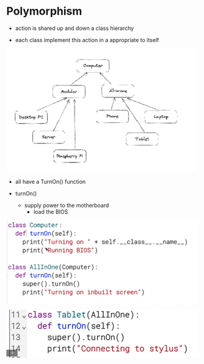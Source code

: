 # Polymorphism

- action is shared up and down a class hierarchy

- each class implement this action in a appropriate to itself

![example](img/image-7.png)

- all have a TurnOn() function

- turnOn()
    - supply power to the motherboard
        - load the BIOS

![f](img/image-8.png)

![f](img/image-9.png)
